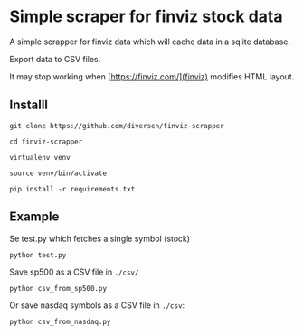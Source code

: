 # Simple scraper for finviz stock data

A simple scrapper for finviz data which will cache data in a sqlite database. 

Export data to CSV files. 

It may stop working when [https://finviz.com/](finviz) modifies HTML layout.

## Installl

    git clone https://github.com/diversen/finviz-scrapper

    cd finviz-scrapper

    virtualenv venv

    source venv/bin/activate

    pip install -r requirements.txt

## Example

Se test.py which fetches a single symbol (stock)

    python test.py

Save sp500 as a CSV file in `./csv/`

    python csv_from_sp500.py

Or save nasdaq symbols as a CSV file in `./csv`:

    python csv_from_nasdaq.py



